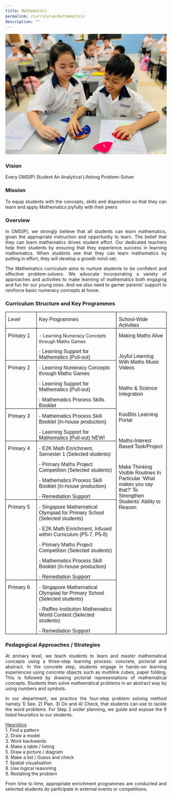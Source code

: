 ```yaml
---
title: Mathematics
permalink: /curriculum/mathematics/
description: ""
---
```

![](/images/Math%20Page%20Photo%201.jpg)

### Vision

<p style="text-align: justify;">Every GMS(P) Student An Analytical Lifelong Problem-Solver

### Mission

</p><p style="text-align: justify;">To equip students with the concepts, skills and disposition so that they can learn and apply Mathematics joyfully with their peers

### Overview

</p><p style="text-align: justify;">In GMS(P), we strongly believe that all students can learn mathematics, given the appropriate instruction and opportunity to learn. The belief that they can learn mathematics drives student effort. Our dedicated teachers help their students by ensuring that they experience success in learning mathematics. When students see that they can learn mathematics by putting in effort, they will develop a growth mind-set.

</p><p style="text-align: justify;">The Mathematics curriculum aims to nurture students to be confident and effective problem-solvers. We advocate incorporating a variety of approaches and activities to make learning of mathematics both engaging and fun for our young ones. And we also need to garner parents’ support to reinforce basic numeracy concepts at home.

### Curriculum Structure and Key Programmes

<table style="border-collapse:collapse;border:none;mso-border-alt:solid windowtext .5pt;
 mso-yfti-tbllook:1184;mso-padding-alt:0cm 5.4pt 0cm 5.4pt" cellpadding="0" cellspacing="0" border="1" class="MsoTableGrid"><tbody><tr style="mso-yfti-irow:0;mso-yfti-firstrow:yes"><td style="width:74.75pt;border:solid windowtext 1.0pt;
  mso-border-alt:solid windowtext .5pt;padding:0cm 5.4pt 0cm 5.4pt" valign="top" width="100"><p style="margin-bottom:0cm;line-height:normal" class="MsoNormal"><span style="font-size:12.0pt;font-family:&quot;Arial&quot;,sans-serif;mso-ansi-language:
  EN-SG" lang="EN-SG">Level</span></p></td><td style="width:247.5pt;border:solid windowtext 1.0pt;
  border-left:none;mso-border-left-alt:solid windowtext .5pt;mso-border-alt:
  solid windowtext .5pt;padding:0cm 5.4pt 0cm 5.4pt" valign="top" width="330"><p style="margin-bottom:0cm;line-height:normal" class="MsoNormal"><span style="font-size:12.0pt;font-family:&quot;Arial&quot;,sans-serif;mso-ansi-language:
  EN-SG" lang="EN-SG">Key Programmes</span></p></td><td style="width:133.95pt;border:solid windowtext 1.0pt;
  border-left:none;mso-border-left-alt:solid windowtext .5pt;mso-border-alt:
  solid windowtext .5pt;padding:0cm 5.4pt 0cm 5.4pt" valign="top" width="179"><p style="margin-bottom:0cm;text-align:justify;text-justify:
  inter-ideograph;line-height:normal" class="MsoNormal"><span style="font-size:12.0pt;
  font-family:&quot;Arial&quot;,sans-serif;mso-ansi-language:EN-SG" lang="EN-SG">School-Wide Activities</span></p></td></tr><tr style="mso-yfti-irow:1"><td style="width:74.75pt;border:solid windowtext 1.0pt;
  border-top:none;mso-border-top-alt:solid windowtext .5pt;mso-border-alt:solid windowtext .5pt;
  padding:0cm 5.4pt 0cm 5.4pt" valign="top" width="100"><p style="margin-bottom:0cm;line-height:normal" class="MsoNormal"><span style="font-size:12.0pt;font-family:&quot;Arial&quot;,sans-serif;mso-ansi-language:
  EN-SG" lang="EN-SG">Primary 1</span></p></td><td style="width:247.5pt;border-top:none;border-left:
  none;border-bottom:solid windowtext 1.0pt;border-right:solid windowtext 1.0pt;
  mso-border-top-alt:solid windowtext .5pt;mso-border-left-alt:solid windowtext .5pt;
  mso-border-alt:solid windowtext .5pt;padding:0cm 5.4pt 0cm 5.4pt" valign="top" width="330"><p style="margin-bottom:0cm;line-height:normal" class="MsoNormal"><span style="font-size:12.0pt;font-family:&quot;Arial&quot;,sans-serif;mso-ansi-language:
  EN-SG" lang="EN-SG"></span>- Learning Numeracy Concepts through Maths Games</p><p style="margin-bottom:0cm;line-height:normal" class="MsoNormal"><span style="font-size:12.0pt;font-family:&quot;Arial&quot;,sans-serif;mso-ansi-language:
  EN-SG" lang="EN-SG">- Learning Support for Mathematics (Pull-out)</span></p></td><td style="width:133.95pt;border-top:none;
  border-left:none;border-bottom:solid windowtext 1.0pt;border-right:solid windowtext 1.0pt;
  mso-border-top-alt:solid windowtext .5pt;mso-border-left-alt:solid windowtext .5pt;
  mso-border-alt:solid windowtext .5pt;padding:0cm 5.4pt 0cm 5.4pt" valign="top" rowspan="6" width="179"><p style="margin-bottom:0cm;line-height:normal" class="MsoNormal"><span style="font-size:12.0pt;font-family:&quot;Arial&quot;,sans-serif;mso-ansi-language:
  EN-SG" lang="EN-SG">Making Maths Alive</span></p><p style="margin-bottom:0cm;line-height:normal" class="MsoNormal"><span style="font-size:12.0pt;font-family:&quot;Arial&quot;,sans-serif;mso-ansi-language:
  EN-SG" lang="EN-SG">&nbsp;</span></p><p style="margin-bottom:0cm;line-height:normal" class="MsoNormal"><span style="font-size:12.0pt;font-family:&quot;Arial&quot;,sans-serif;mso-ansi-language:
  EN-SG" lang="EN-SG">Joyful Learning With Maths Music Videos</span></p><p style="margin-bottom:0cm;line-height:normal" class="MsoNormal"><span style="font-size:12.0pt;font-family:&quot;Arial&quot;,sans-serif;mso-ansi-language:
  EN-SG" lang="EN-SG">&nbsp;</span></p><p style="margin-bottom:0cm;line-height:normal" class="MsoNormal"><span style="font-size:12.0pt;font-family:&quot;Arial&quot;,sans-serif;mso-ansi-language:
  EN-SG" lang="EN-SG">Maths &amp; Science Integration</span></p><p style="margin-bottom:0cm;line-height:normal" class="MsoNormal"><span style="font-size:12.0pt;font-family:&quot;Arial&quot;,sans-serif;mso-ansi-language:
  EN-SG" lang="EN-SG">&nbsp;</span></p><p style="margin-bottom:0cm;line-height:normal" class="MsoNormal"><span style="font-size:12.0pt;font-family:&quot;Arial&quot;,sans-serif;mso-ansi-language:
  EN-SG" lang="EN-SG">KooBits Learning Portal</span></p><p style="margin-bottom:0cm;line-height:normal" class="MsoNormal"><span style="font-size:12.0pt;font-family:&quot;Arial&quot;,sans-serif;mso-ansi-language:
  EN-SG" lang="EN-SG">&nbsp;</span></p><p style="margin-bottom:0cm;line-height:normal" class="MsoNormal"><span style="font-size:12.0pt;font-family:&quot;Arial&quot;,sans-serif;mso-ansi-language:
  EN-SG" lang="EN-SG">Maths-Interest Based Task/Project</span></p><p style="margin-bottom:0cm;line-height:normal" class="MsoNormal"><span style="font-size:12.0pt;font-family:&quot;Arial&quot;,sans-serif;mso-ansi-language:
  EN-SG" lang="EN-SG">&nbsp;</span></p><p style="margin-bottom:0cm;line-height:normal" class="MsoNormal"><span style="font-size:12.0pt;font-family:&quot;Arial&quot;,sans-serif;mso-ansi-language:
  EN-SG" lang="EN-SG">Make Thinking Visible Routines In Particular ‘What makes you say that?’ To Strengthen Students’ Ability to Reason</span></p><p style="margin-bottom:0cm;line-height:normal" class="MsoNormal"><span style="font-size:12.0pt;font-family:&quot;Arial&quot;,sans-serif;mso-ansi-language:
  EN-SG" lang="EN-SG">&nbsp;</span></p><p style="margin-bottom:0cm;line-height:normal" class="MsoNormal"><span style="font-size:12.0pt;font-family:&quot;Arial&quot;,sans-serif;mso-ansi-language:
  EN-SG" lang="EN-SG">&nbsp;</span></p></td></tr><tr style="mso-yfti-irow:2"><td style="width:74.75pt;border:solid windowtext 1.0pt;
  border-top:none;mso-border-top-alt:solid windowtext .5pt;mso-border-alt:solid windowtext .5pt;
  padding:0cm 5.4pt 0cm 5.4pt" valign="top" width="100"><p style="margin-bottom:0cm;line-height:normal" class="MsoNormal"><span style="font-size:12.0pt;font-family:&quot;Arial&quot;,sans-serif;mso-ansi-language:
  EN-SG" lang="EN-SG">Primary 2</span></p></td><td style="width:247.5pt;border-top:none;border-left:
  none;border-bottom:solid windowtext 1.0pt;border-right:solid windowtext 1.0pt;
  mso-border-top-alt:solid windowtext .5pt;mso-border-left-alt:solid windowtext .5pt;
  mso-border-alt:solid windowtext .5pt;padding:0cm 5.4pt 0cm 5.4pt" valign="top" width="330"><p style="margin-bottom:0cm;line-height:normal" class="MsoNormal"><span style="font-size:12.0pt;font-family:&quot;Arial&quot;,sans-serif;mso-ansi-language:
  EN-SG" lang="EN-SG">- Learning Numeracy Concepts through Maths Games</span></p><p style="margin-bottom:0cm;line-height:normal" class="MsoNormal"><span style="font-size:12.0pt;font-family:&quot;Arial&quot;,sans-serif;mso-ansi-language:
  EN-SG" lang="EN-SG">- Learning Support for Mathematics (Pull-out)</span></p><p style="margin-bottom:0cm;line-height:normal" class="MsoNormal"><span style="font-size:12.0pt;font-family:&quot;Arial&quot;,sans-serif;mso-ansi-language:
  EN-SG" lang="EN-SG">- Mathematics Process Skills Booklet</span></p></td></tr><tr style="mso-yfti-irow:3"><td style="width:74.75pt;border:solid windowtext 1.0pt;
  border-top:none;mso-border-top-alt:solid windowtext .5pt;mso-border-alt:solid windowtext .5pt;
  padding:0cm 5.4pt 0cm 5.4pt" valign="top" width="100"><p style="margin-bottom:0cm;line-height:normal" class="MsoNormal"><span style="font-size:12.0pt;font-family:&quot;Arial&quot;,sans-serif;mso-ansi-language:
  EN-SG" lang="EN-SG">Primary 3</span></p></td><td style="width:247.5pt;border-top:none;border-left:
  none;border-bottom:solid windowtext 1.0pt;border-right:solid windowtext 1.0pt;
  mso-border-top-alt:solid windowtext .5pt;mso-border-left-alt:solid windowtext .5pt;
  mso-border-alt:solid windowtext .5pt;padding:0cm 5.4pt 0cm 5.4pt" valign="top" width="330"><p style="margin-bottom:0cm;line-height:normal" class="MsoNormal"><span style="font-size:12.0pt;font-family:&quot;Arial&quot;,sans-serif;mso-ansi-language:
  EN-SG" lang="EN-SG">- Mathematics Process Skill Booklet (In-house production)</span></p><p style="margin-bottom:0cm;line-height:normal" class="MsoNormal"><span style="font-size:12.0pt;font-family:&quot;Arial&quot;,sans-serif;mso-ansi-language:
  EN-SG" lang="EN-SG">- Learning Support for Mathematics (Pull-out) NEW!</span></p></td></tr><tr style="mso-yfti-irow:4"><td style="width:74.75pt;border:solid windowtext 1.0pt;
  border-top:none;mso-border-top-alt:solid windowtext .5pt;mso-border-alt:solid windowtext .5pt;
  padding:0cm 5.4pt 0cm 5.4pt" valign="top" width="100"><p style="margin-bottom:0cm;line-height:normal" class="MsoNormal"><span style="font-size:12.0pt;font-family:&quot;Arial&quot;,sans-serif;mso-ansi-language:
  EN-SG" lang="EN-SG">Primary 4</span></p></td><td style="width:247.5pt;border-top:none;border-left:
  none;border-bottom:solid windowtext 1.0pt;border-right:solid windowtext 1.0pt;
  mso-border-top-alt:solid windowtext .5pt;mso-border-left-alt:solid windowtext .5pt;
  mso-border-alt:solid windowtext .5pt;padding:0cm 5.4pt 0cm 5.4pt" valign="top" width="330"><p style="margin-bottom:0cm;line-height:normal" class="MsoNormal"><span style="font-size:12.0pt;font-family:&quot;Arial&quot;,sans-serif;mso-ansi-language:
  EN-SG" lang="EN-SG">- E2K Math Enrichment, Semester 1 (Selected students)</span></p><p style="margin-bottom:0cm;line-height:normal" class="MsoNormal"><span style="font-size:12.0pt;font-family:&quot;Arial&quot;,sans-serif;mso-ansi-language:
  EN-SG" lang="EN-SG">- Primary Maths Project Competition (Selected students)</span></p><p style="margin-bottom:0cm;line-height:normal" class="MsoNormal"><span style="font-size:12.0pt;font-family:&quot;Arial&quot;,sans-serif;mso-ansi-language:
  EN-SG" lang="EN-SG">- Mathematics Process Skill Booklet (In-house production)</span></p><p style="margin-bottom:0cm;line-height:normal" class="MsoNormal"><span style="font-size:12.0pt;font-family:&quot;Arial&quot;,sans-serif;mso-ansi-language:
  EN-SG" lang="EN-SG">- Remediation Support</span></p></td></tr><tr style="mso-yfti-irow:5"><td style="width:74.75pt;border:solid windowtext 1.0pt;
  border-top:none;mso-border-top-alt:solid windowtext .5pt;mso-border-alt:solid windowtext .5pt;
  padding:0cm 5.4pt 0cm 5.4pt" valign="top" width="100"><p style="margin-bottom:0cm;line-height:normal" class="MsoNormal"><span style="font-size:12.0pt;font-family:&quot;Arial&quot;,sans-serif;mso-ansi-language:
  EN-SG" lang="EN-SG">Primary 5</span></p></td><td style="width:247.5pt;border-top:none;border-left:
  none;border-bottom:solid windowtext 1.0pt;border-right:solid windowtext 1.0pt;
  mso-border-top-alt:solid windowtext .5pt;mso-border-left-alt:solid windowtext .5pt;
  mso-border-alt:solid windowtext .5pt;padding:0cm 5.4pt 0cm 5.4pt" valign="top" width="330"><p style="margin-bottom:0cm;line-height:normal" class="MsoNormal"><span style="font-size:12.0pt;font-family:&quot;Arial&quot;,sans-serif;mso-ansi-language:
  EN-SG" lang="EN-SG">- Singapore Mathematical Olympiad for Primary School (Selected students)</span></p><p style="margin-bottom:0cm;line-height:normal" class="MsoNormal"><span style="font-size:12.0pt;font-family:&quot;Arial&quot;,sans-serif;mso-ansi-language:
  EN-SG" lang="EN-SG">- E2K Math Enrichment, Infused within Curriculum (P5-7, P5-8)</span></p><p style="margin-bottom:0cm;line-height:normal" class="MsoNormal"><span style="font-size:12.0pt;font-family:&quot;Arial&quot;,sans-serif;mso-ansi-language:
  EN-SG" lang="EN-SG">- Primary Maths Project Competition (Selected students)</span></p><p style="margin-bottom:0cm;line-height:normal" class="MsoNormal"><span style="font-size:12.0pt;font-family:&quot;Arial&quot;,sans-serif;mso-ansi-language:
  EN-SG" lang="EN-SG">- Mathematics Process Skill Booklet (In-house production)</span></p><p style="margin-bottom:0cm;line-height:normal" class="MsoNormal"><span style="font-size:12.0pt;font-family:&quot;Arial&quot;,sans-serif;mso-ansi-language:
  EN-SG" lang="EN-SG">- Remediation Support</span></p></td></tr><tr style="mso-yfti-irow:6;mso-yfti-lastrow:yes"><td style="width:74.75pt;border:solid windowtext 1.0pt;
  border-top:none;mso-border-top-alt:solid windowtext .5pt;mso-border-alt:solid windowtext .5pt;
  padding:0cm 5.4pt 0cm 5.4pt" valign="top" width="100"><p style="margin-bottom:0cm;line-height:normal" class="MsoNormal"><span style="font-size:12.0pt;font-family:&quot;Arial&quot;,sans-serif;mso-ansi-language:
  EN-SG" lang="EN-SG">Primary 6</span></p></td><td style="width:247.5pt;border-top:none;border-left:
  none;border-bottom:solid windowtext 1.0pt;border-right:solid windowtext 1.0pt;
  mso-border-top-alt:solid windowtext .5pt;mso-border-left-alt:solid windowtext .5pt;
  mso-border-alt:solid windowtext .5pt;padding:0cm 5.4pt 0cm 5.4pt" valign="top" width="330"><p style="margin-bottom:0cm;line-height:normal" class="MsoNormal"><span style="font-size:12.0pt;font-family:&quot;Arial&quot;,sans-serif;mso-ansi-language:
  EN-SG" lang="EN-SG">- Singapore Mathematical Olympiad for Primary School (Selected students)</span></p><p style="margin-bottom:0cm;line-height:normal" class="MsoNormal"><span style="font-size:12.0pt;font-family:&quot;Arial&quot;,sans-serif;mso-ansi-language:
  EN-SG" lang="EN-SG">- Raffles Institution Mathematics World Contest (Selected students)</span></p><p style="margin-bottom:0cm;line-height:normal" class="MsoNormal"><span style="font-size:12.0pt;font-family:&quot;Arial&quot;,sans-serif;mso-ansi-language:
  EN-SG" lang="EN-SG">- Remediation Support</span></p></td></tr></tbody></table>

### Pedagogical Approaches / Strategies

</p><p style="text-align: justify;">At primary level, we teach students to learn and master mathematical concepts using a three-step learning process: concrete, pictorial and abstract. In the concrete step, students engage in hands-on learning experiences using concrete objects such as multilink cubes, paper folding. This is followed by drawing pictorial representations of mathematical concepts. Students then solve mathematical problems in an abstract way by using numbers and symbols.

</p><p style="text-align: justify;">In our department, we practice the four-step problem solving method namely 1) See. 2) Plan. 3) Do and 4) Check, that students can use to tackle the word problems. For Step 2 under planning, we guide and expose the 9 listed heuristics to our students.  
  
<u>Heuristics</u><br>
1\. Find a pattern  
2\. Draw a model  
3\. Work backwards  
4\. Make a table / listing  
5\. Draw a picture / diagram  
6\. Make a list / Guess and check  
7\. Spatial visualisation  
8\. Use logical reasoning  
9\. Restating the problem</p>

<p style="text-align: justify;">From time to time, appropriate enrichment programmes are conducted and selected students do participate in external events or competitions.</p>